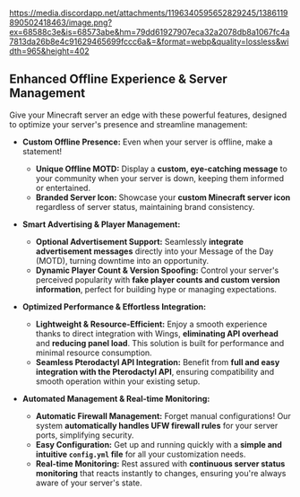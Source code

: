 https://media.discordapp.net/attachments/1196340595652829245/1386119890502418463/image.png?ex=68588c3e&is=68573abe&hm=79dd61927907eca32a2078db8a1067fc4a7813da26b8e4c91629465699fccc6a&=&format=webp&quality=lossless&width=965&height=402



## Enhanced Offline Experience & Server Management

Give your Minecraft server an edge with these powerful features, designed to optimize your server's presence and streamline management:

* **Custom Offline Presence:** Even when your server is offline, make a statement!
    * **Unique Offline MOTD:** Display a **custom, eye-catching message** to your community when your server is down, keeping them informed or entertained.
    * **Branded Server Icon:** Showcase your **custom Minecraft server icon** regardless of server status, maintaining brand consistency.

* **Smart Advertising & Player Management:**
    * **Optional Advertisement Support:** Seamlessly **integrate advertisement messages** directly into your Message of the Day (MOTD), turning downtime into an opportunity.
    * **Dynamic Player Count & Version Spoofing:** Control your server's perceived popularity with **fake player counts and custom version information**, perfect for building hype or managing expectations.

* **Optimized Performance & Effortless Integration:**
    * **Lightweight & Resource-Efficient:** Enjoy a smooth experience thanks to direct integration with Wings, **eliminating API overhead** and **reducing panel load**. This solution is built for performance and minimal resource consumption.
    * **Seamless Pterodactyl API Integration:** Benefit from **full and easy integration with the Pterodactyl API**, ensuring compatibility and smooth operation within your existing setup.

* **Automated Management & Real-time Monitoring:**
    * **Automatic Firewall Management:** Forget manual configurations! Our system **automatically handles UFW firewall rules** for your server ports, simplifying security.
    * **Easy Configuration:** Get up and running quickly with a **simple and intuitive `config.yml` file** for all your customization needs.
    * **Real-time Monitoring:** Rest assured with **continuous server status monitoring** that reacts instantly to changes, ensuring you're always aware of your server's state.
